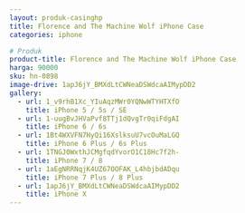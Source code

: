 ```yaml
---
layout: produk-casinghp
title: Florence and The Machine Wolf iPhone Case
categories: iphone

# Produk
product-title: Florence and The Machine Wolf iPhone Case
harga: 90000
sku: hn-0898
image-drive: 1apJ6jY_BMXdLtCWNeaDSWdcaAIMypDD2
gallery:
  - url: 1_v9rhB1Xc_YIuAqzMWr0YQNwWTYHTXfO
    title: iPhone 5 / 5s / SE
  - url: 1-uugBvJHVaPvf8TTj1dQvgTr0qiFdgAI
    title: iPhone 6 / 6s
  - url: 1Bt4WXVFN7HyQi16XslksuU7vcOuMaLGQ
    title: iPhone 6 Plus / 6s Plus
  - url: 1TNGJ0WxthJCMgfqdYvorO1C18Hc7f2h-
    title: iPhone 7 / 8
  - url: 1aEgNRRNqjK4UZ67OOFAK_L4hbjbdADqu
    title: iPhone 7 Plus / 8 Plus
  - url: 1apJ6jY_BMXdLtCWNeaDSWdcaAIMypDD2
    title: iPhone X
---
```

